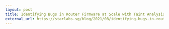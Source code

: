 ```yaml
---
layout: post
title: Identifying Bugs in Router Firmware at Scale with Taint Analysis
external_url: https://starlabs.sg/blog/2021/08/identifying-bugs-in-router-firmware-at-scale-with-taint-analysis/
---
```


